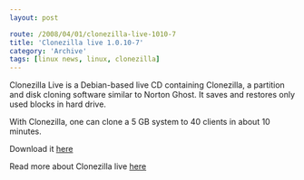 ```yaml
---
layout: post

route: /2008/04/01/clonezilla-live-1010-7
title: 'Clonezilla live 1.0.10-7'
category: 'Archive'
tags: [linux news, linux, clonezilla]
---
```


Clonezilla Live is a Debian-based live CD containing Clonezilla, a partition and
disk cloning software similar to Norton Ghost. It saves and restores only used
blocks in hard drive.

With Clonezilla, one can clone a 5 GB system to 40 clients in about 10 minutes.

Download it
<a class="ph" target="_blank" rel="noopener noreferrer" href="http://clonezilla.sourceforge.net/download/sourceforge/">here</a>

Read more about Clonezilla live
<a class="ph" target="_blank" rel="noopener noreferrer" href="http://clonezilla.sourceforge.net/">here</a>
